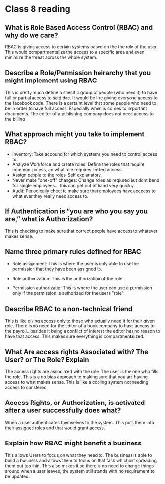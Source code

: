 # Class 8 reading

## What is Role Based Access Control (RBAC) and why do we care?

RBAC is giving access to certain systems based on the the role of the user. This would compartmentalize the access to a specific area and even minimize the threat across the whole system.

## Describe a Role/Permission heirarchy that you might implement using RBAC

This is pretty much define a specific group of people (who need it) to have full or partial access to said doc. It would be like giving everyone access to the facebook code. There is a certaint level that some people who need to be in order to have full access. Especially when is comes to important documents. The editor of a publishing company does not need access to the billing

## What approach might you take to implement RBAC?

- inventory: Take accound for which systems you need to control access to.
- Analyze Workforce and create roles: Define the roles that require common access, an what role requires limited access.
- Assign people to the roles: Self explanatory.
- Never make "one-off" changes: Change roles as reqiured but dont bend for single employees... this can get out of hand very quickly.
- Audit: Periodically checj to make sure that employees have acceess to what ever they really need access to.

## If Authentication is “you are who you say you are,” what is Authorization?

This is checking to make sure that correct people have access to whatever makes sense.

## Name three primary rules defined for RBAC

- Role assignment: This is where the user is only able to use the permission that they have been assigned to.

- Role authorization: This is  the authorization of the role.

- Permission authorizatio: This is where the user can use a permission only if the permission is authorized for the users "role".

## Describe RBAC to a non-technical friend

This is like giving access only to those who actually need it for their given role. There is no need for the editor of a book company to have access to the payroll.. besides it being a conflict of interest the editor has no reason to have that access. This makes sure everything is compartmentalized.

## What Are access rights Associated with? The User? or The Role? Explain

The access rights are associated with the role. The user is the one who fills the role. This is a no bias approach to making sure that you are having access to what makes sense. This is like a cooling system not needing access to car stereo.

## Access Rights, or Authorization, is activated after a user successfully does what?

When a user authenticates themselves to the system. This puts them into their assigned roles and that would grant access.

## Explain how RBAC might benefit a business

This allows Users to focus on what they need to. The business is able to build a business and allows them to focus on that task whichout spreading them out too thin. This also makes it so there is no need to change things around when a user leaves, the system still stands with no requirement to be updated.